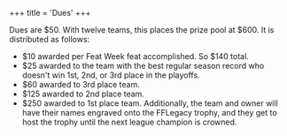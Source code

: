 +++
title = 'Dues'
+++

Dues are $50. With twelve teams, this places the prize pool at $600. It is
distributed as follows:

- $10 awarded per Feat Week feat accomplished. So $140 total.
- $25 awarded to the team with the best regular season record who doesn't win
  1st, 2nd, or 3rd place in the playoffs.
- $60 awarded to 3rd place team.
- $125 awarded to 2nd place team.
- $250 awarded to 1st place team. Additionally, the team and owner will have
  their names engraved onto the FFLegacy trophy, and they get to host the trophy
  until the next league champion is crowned.